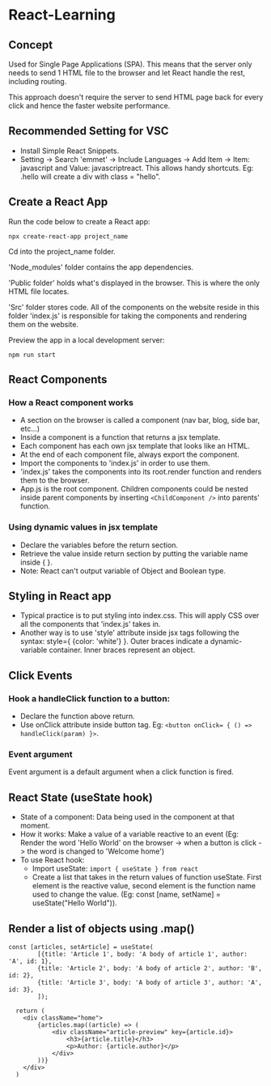 # React-Learning


## Concept
Used for Single Page Applications (SPA). This means that the server only needs to send 1 HTML file to the browser and let React handle the rest, including routing.

This approach doesn't require the server to send HTML page back for every click and hence the faster website performance.


## Recommended Setting for VSC
* Install Simple React Snippets.
* Setting -> Search 'emmet' -> Include Languages -> Add Item -> Item: javascript and Value: javascriptreact. This allows handy shortcuts. Eg: .hello will create a div with class = "hello".


## Create a React App
Run the code below to create a React app:
```
npx create-react-app project_name
```
Cd into the project_name folder.

'Node_modules' folder contains the app dependencies.

'Public folder' holds what's displayed in the browser. This is where the only HTML file locates.

'Src' folder stores code. All of the components on the website reside in this folder 'index.js' is responsible for taking the components and rendering them on the website.

Preview the app in a local development server:
```
npm run start
```


## React Components

### How a React component works
* A section on the browser is called a component (nav bar, blog, side bar, etc...)
* Inside a component is a function that returns a jsx template.
* Each component has each own jsx template that looks like an HTML. 
* At the end of each component file, always export the component.
* Import the components to 'index.js' in order to use them.
* 'index.js' takes the components into its root.render function and renders them to the browser.
* App.js is the root component. Children components could be nested inside parent components by inserting `<ChildComponent />` into parents' function.

### Using dynamic values in jsx template
* Declare the variables before the return section.
* Retrieve the value inside return section by putting the variable name inside { }.
* Note: React can't output variable of Object and Boolean type.


## Styling in React app
* Typical practice is to put styling into index.css. This will apply CSS over all the components that 'index.js' takes in. 
* Another way is to use 'style' attribute inside jsx tags following the syntax: style={ {color: 'white'} }. Outer braces indicate a dynamic-variable container. Inner braces represent an object.


## Click Events
### Hook a handleClick function to a button:
* Declare the function above return.
* Use onClick attribute inside button tag. Eg: `<button onClick= { () => handleClick(param) }>`.

### Event argument
Event argument is a default argument when a click function is fired.

## React State (useState hook)
* State of a component: Data being used in the component at that moment.
* How it works: Make a value of a variable reactive to an event (Eg: Render the word 'Hello World' on the browser -> when a button is click -> the word is changed to 'Welcome home') 
* To use React hook: 
    * Import useState: `import { useState } from react` 
    * Create a list that takes in the return values of function useState. First element is the reactive value, second element is the function name used to change the value. (Eg: const [name, setName] = useState("Hello World")).

## Render a list of objects using .map()
```
const [articles, setArticle] = useState(
        [{title: 'Article 1', body: 'A body of article 1', author: 'A', id: 1},
        {title: 'Article 2', body: 'A body of article 2', author: 'B', id: 2},
        {title: 'Article 3', body: 'A body of article 3', author: 'A', id: 3},
        ]);

  return (
    <div className="home">
        {articles.map((article) => (
            <div className="article-preview" key={article.id}>
                <h3>{article.title}</h3>
                <p>Author: {article.author}</p>
            </div>
        ))}
    </div>
  )
  ```
